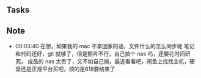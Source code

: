 
## Tasks

## Note

- 00:03:40 
	在想，如果我的 mac 不拿回家的话，文件什么的怎么同步呢
	笔记和代码还好，git 就够了，但是照片不行，自己搞个 nas 吗，还要花时间研究， 成品的 nas 太贵了，又不如自己搞，最近看看吧，闲鱼上找找主机，硬盘还是正规平台买吧，烦的是618要结束了 